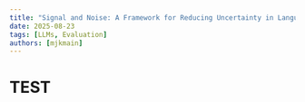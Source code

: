```yaml
---
title: "Signal and Noise: A Framework for Reducing Uncertainty in Language Model Evaluation"
date: 2025-08-23
tags: [LLMs, Evaluation]
authors: [mjkmain]
---
```



# TEST